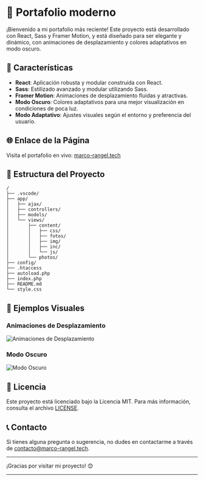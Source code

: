 
# 💼 Portafolio moderno

¡Bienvenido a mi portafolio más reciente! Este proyecto está desarrollado con React, Sass y Framer Motion, y está diseñado para ser elegante y dinámico, con animaciones de desplazamiento y colores adaptativos en modo oscuro.

## 🚀 Características

- **React**: Aplicación robusta y modular construida con React.
- **Sass**: Estilizado avanzado y modular utilizando Sass.
- **Framer Motion**: Animaciones de desplazamiento fluidas y atractivas.
- **Modo Oscuro**: Colores adaptativos para una mejor visualización en condiciones de poca luz.
- **Modo Adaptativo**: Ajustes visuales según el entorno y preferencia del usuario.

## 🌐 Enlace de la Página

Visita el portafolio en vivo: [marco-rangel.tech](https://marco-rangel.tech)

## 📂 Estructura del Proyecto

```plaintext
/
├── .vscode/
├── app/
│   ├── ajax/
│   ├── controllers/
│   ├── models/
│   └── views/
│       ├── content/
│       │   ├── css/
│       │   ├── fotos/
│       │   ├── img/
│       │   ├── inc/
│       │   └── js/
│       └── photos/
├── config/
├── .htaccess
├── autoload.php
├── index.php
├── README.md
└── style.css
```

## 🎨 Ejemplos Visuales

### Animaciones de Desplazamiento
![Animaciones de Desplazamiento](images/scroll-animations.png)

### Modo Oscuro
![Modo Oscuro](images/dark-mode.png)

## 📄 Licencia

Este proyecto está licenciado bajo la Licencia MIT. Para más información, consulta el archivo [LICENSE](LICENSE).

## 📞 Contacto

Si tienes alguna pregunta o sugerencia, no dudes en contactarme a través de [contacto@marco-rangel.tech](mailto:contacto@marco-rangel.tech).

---

¡Gracias por visitar mi proyecto! 😊

---
